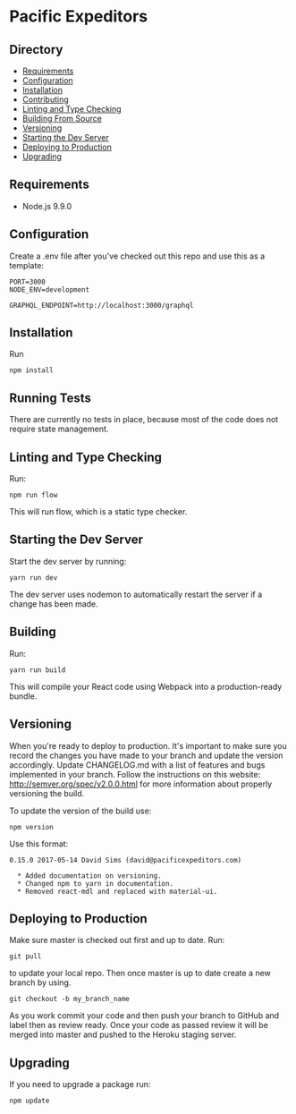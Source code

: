 # Pacific Expeditors

## Directory

* [Requirements](#requirements)
* [Configuration](#configuration)
* [Installation](#installation)
* [Contributing](/CONTRIBUTING.md)
* [Linting and Type Checking](#linting-and-type-checking)
* [Building From Source](#building-from-source)
* [Versioning](#versioning)
* [Starting the Dev Server](#starting-the-dev-server)
* [Deploying to Production](#deploying-to-production)
* [Upgrading](#upgrading)

## Requirements

* Node.js 9.9.0

## Configuration

Create a .env file after you've checked out this repo and use this as a template:

```
PORT=3000
NODE_ENV=development

GRAPHQL_ENDPOINT=http://localhost:3000/graphql
```

## Installation

Run

```
npm install
```

## Running Tests

There are currently no tests in place, because most of the code does not require state management.

## Linting and Type Checking

Run:

```
npm run flow
```

This will run flow, which is a static type checker.

## Starting the Dev Server

Start the dev server by running:

```
yarn run dev
```

The dev server uses nodemon to automatically restart the server if a change has been made.

## Building

Run:

```
yarn run build
```

This will compile your React code using Webpack into a production-ready bundle.

## Versioning

When you're ready to deploy to production. It's important to make sure you record the changes you have made to your branch and update the version accordingly. Update CHANGELOG.md with a list of features and bugs implemented in your branch. Follow the instructions on this website: http://semver.org/spec/v2.0.0.html for more information about properly versioning the build.

To update the version of the build use:

```
npm version
```

Use this format:

```
0.15.0 2017-05-14 David Sims (david@pacificexpeditors.com)

  * Added documentation on versioning.
  * Changed npm to yarn in documentation.
  * Removed react-mdl and replaced with material-ui.
```

## Deploying to Production

Make sure master is checked out first and up to date. Run:

```
git pull
```

to update your local repo. Then once master is up to date create a new branch by using.

```
git checkout -b my_branch_name
```

As you work commit your code and then push your branch to GitHub and label then as review ready.
Once your code as passed review it will be merged into master and pushed to the Heroku staging server.

## Upgrading

If you need to upgrade a package run:

```
npm update
```
